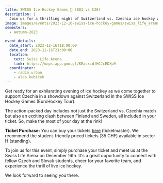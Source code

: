 ```yaml
---
title: SWISS Ice Hockey Games 🏒 (SUI vs CZE) 
description: |
  Join us for a thrilling night of Switzerland vs. Czechia ice hockey action!
image: images/events/2023-12-16-swiss-ice-hockey-games/swiss_life_arena.jpg
semesters:
  - autumn-2023

event_details:
  date_start: 2023-12-16T18:00:00
  date_end: 2023-12-16T21:00:00
  location:
    text: Swiss Life Arena
    link: https://maps.app.goo.gl/KEacxidfHCJcEDXp9
  coordinator:
    - radim.urban
    - ales.kubicek
---
```


Get ready for an exhilarating evening of ice hockey as we come together to support Czechia in a showdown against Switzerland in the SWISS Ice Hockey Games (EuroHockey Tour). 

The action-packed day includes not just the Switzerland vs. Czechia match but also an exciting clash between Finland and Sweden, all included in your ticket. So, make the most of your day at the rink!

**Ticket Purchase:** You can buy your tickets [here](https://www.sihf.ch/de/events/ticketmaster) (ticketmaster). We recommend the student-friendly priced tickets (35 CHF) available in sector H (standing).

To join us for this event, simply purchase your ticket and meet us at the Swiss Life Arena on December 16th. It's a great opportunity to connect with fellow Czech and Slovak students, cheer for your favorite team, and experience the thrill of live ice hockey.

We look forward to seeing you there.
